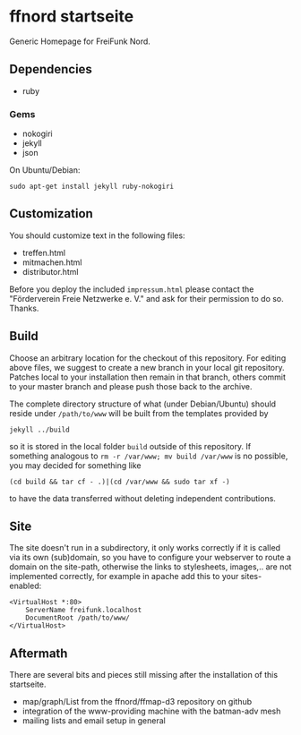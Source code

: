 ffnord startseite
====================

Generic Homepage for FreiFunk Nord.

Dependencies
------------

* ruby

### Gems

* nokogiri
* jekyll
* json

On Ubuntu/Debian:

    sudo apt-get install jekyll ruby-nokogiri

Customization
-------------
You should customize text in the following files:

 * treffen.html
 * mitmachen.html
 * distributor.html

Before you deploy the included `impressum.html` please contact
the "Förderverein Freie Netzwerke e. V." and ask for their
permission to do so. Thanks.

Build
-----

Choose an arbitrary location for the checkout of this repository. For editing above files, we suggest to create a new branch in your local git repository. Patches local to your installation then remain in that branch, others commit to your master branch and please push those back to the archive. 

The complete directory structure of what (under Debian/Ubuntu) should reside under `/path/to/www` will be built from the templates provided by

	jekyll ../build

so it is stored in the local folder `build` outside of this repository. If something analogous to `rm -r /var/www; mv build /var/www` is no possible, you may decided for something like

	(cd build && tar cf - .)|(cd /var/www && sudo tar xf -)

to have the data transferred without deleting independent contributions.

Site
----

The site doesn't run in a subdirectory, it only works correctly if it is called via its own (sub)domain, so you have to configure your webserver to route a domain on the site-path, otherwise the links to stylesheets, images,.. are not implemented correctly, for example in apache add this to your sites-enabled:

	<VirtualHost *:80>
		ServerName freifunk.localhost
		DocumentRoot /path/to/www/
	</VirtualHost>


Aftermath
---------

There are several bits and pieces still missing after the installation of this startseite. 
 * map/graph/List from the ffnord/ffmap-d3 repository on github
 * integration of the www-providing machine with the batman-adv mesh
 * mailing lists and email setup in general
